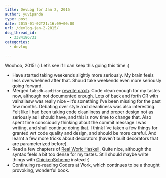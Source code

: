 ```yaml
---
title: DevLog for Jan 2, 2015
author: yuvipanda
type: post
date: 2015-01-02T21:16:09+00:00
url: /devlog-jan-2-2015/
dsq_thread_id:
  - 3384186731
categories:
  - devlog

---
```

Woohoo, 2015! :) Let&#8217;s see if I can keep this going this time :)

  * Have started taking weekends slightly more seriously. My brain feels less overwhelmed after that. Should take weekends even more seriously going forward.
  * Merged `labsdb-auditor` [rewrite patch][1]. Code clean enough for my tastes now, although not documented enough. Lots of back and forth CR with valhallasw was really nice &#8211; it&#8217;s something I&#8217;ve been missing for the past few months. Debating over style and cleanliness was also interesting. Felt like I had been taking code cleanliness and proper design not as seriously as I should have, and this is now time to change that. Also spent time consciously thinking about the commit message I was writing, and shall continue doing that. I think I&#8217;ve taken a few things for granted wrt code quality and design, and should be more careful. And learnt a few more tricks about decorators (haven&#8217;t built decorators that are parameterized before). 
  * Read a few chapters of [Real World Haskell][2]. Quite nice, although the syntax feels a bit too dense for my tastes. Still should maybe write things with [ChickenScheme][3] instead :)
  * Continuing re-reading Coders at Work, which continues to be a thought provoking, wonderful book.

 [1]: https://gerrit.wikimedia.org/r/#/c/182164/
 [2]: http://book.realworldhaskell.org/
 [3]: http://www.call-cc.org/